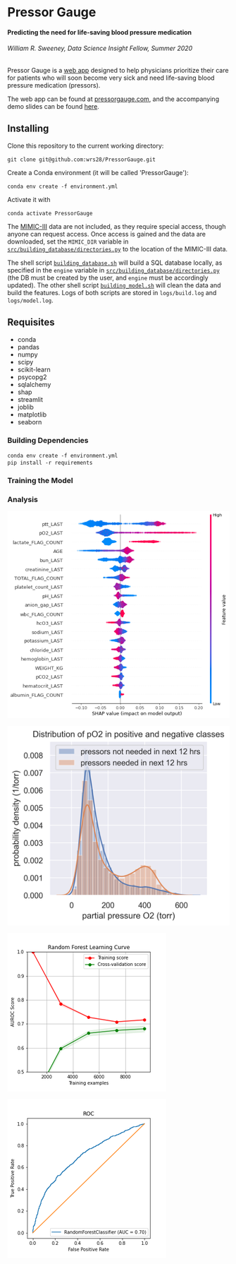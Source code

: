 # Pressor Gauge

#### Predicting the need for life-saving blood pressure medication

###### William R. Sweeney, Data Science Insight Fellow, Summer 2020

Pressor Gauge is a [web app](http://pressorgauge.com) designed to help physicians prioritize their care for patients who will soon become very sick and need life-saving blood pressure medication (pressors).

The web app can be found at [pressorgauge.com](http://pressorgauge.com), and the accompanying demo slides can be found [here](https://docs.google.com/presentation/d/1O2QuISdaB0OOj7BF372qH_N30NvK4DMR628YFlL2-XE/edit?usp=sharing).


## Installing

Clone this repository to the current working directory:
````
git clone git@github.com:wrs28/PressorGauge.git
````

Create a Conda environment (it will be called 'PressorGauge'):
````
conda env create -f environment.yml
````

Activate it with
````
conda activate PressorGauge
````

The [MIMIC-III](https://mimic.physionet.org) data are not included, as they require special access, though anyone can request access.
Once access is gained and the data are downloaded, set the `MIMIC_DIR` variable in [`src/building_database/directories.py`](https://github.com/wrs28/PressorGauge/blob/master/src/building_database/directories.py) to the location of the MIMIC-III data.


The shell script [`building_database.sh`](https://github.com/wrs28/PressorGauge/blob/master/build_databases.sh) will build a SQL database locally, as specified in the `engine` variable in [`src/building_database/directories.py`](https://github.com/wrs28/PressorGauge/blob/master/src/building_database/directories.py) (the DB must be created by the user, and `engine` must be accordingly updated).
The other shell script [`building_model.sh`](https://github.com/wrs28/PressorGauge/blob/master/build_model.sh) will clean the data and build the features.
Logs of both scripts are stored in `logs/build.log` and `logs/model.log`.


## Requisites

- conda
- pandas
- numpy
- scipy
- scikit-learn
- psycopg2
- sqlalchemy
- shap
- streamlit
- joblib
- matplotlib
- seaborn


### Building Dependencies

````
conda env create -f environment.yml
pip install -r requirements
````


### Training the Model


###


### Analysis

![Shapley importances](https://github.com/wrs28/PressorGauge/blob/master/images/random_forest_shapley.png)

![pO2 distributions](https://github.com/wrs28/PressorGauge/blob/master/images/pO2_dist.png)

![Random Forest Learning Curve](https://github.com/wrs28/PressorGauge/blob/master/images/random_forest_learning_curve.png)

![Random Forest ROC curve](https://github.com/wrs28/PressorGauge/blob/master/images/random_forest_roc.png)
